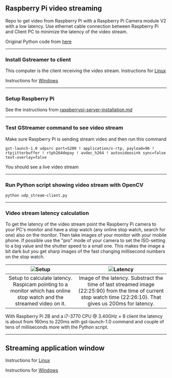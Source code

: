 ## Raspberry Pi video streaming
Repo to get video from Raspberry Pi with a Raspberry Pi Camera module V2 with a low latency. Use ethernet cable connection between Raspberry Pi and Client PC to minimize the latency of the video stream.

Original Python code from [here](https://gist.github.com/patrickelectric/443645bb0fd6e71b34c504d20d475d5a)

---
### Install Gstreamer to client
This computer is the client receiving the video stream.
Instructions for [Linux](https://gitlab.com/jsalli/robot-uprising-ai-raspberry-pi-video-streamer/-/blob/master/docs/linux-client-installation.md)

Instructions for [Windows](https://gitlab.com/jsalli/robot-uprising-ai-raspberry-pi-video-streamer/-/blob/master/docs/window-client-installation.md)


---
### Setup Raspberry Pi
See the instructions from [raspberrypi-server-installation.md](https://gitlab.com/jsalli/robot-uprising-ai-raspberry-pi-video-streamer/-/blob/master/docs/raspberrypi-server-installation.md)


---
### Test GStreamer command to see video stream
Make sure Raspberry Pi is sending stream video and then run this command
```
gst-launch-1.0 udpsrc port=5200 ! application/x-rtp, payload=96 ! rtpjitterbuffer ! rtph264depay ! avdec_h264 ! autovideosink sync=false text-overlay=false
```
You should see a live video stream


---
### Run Python script showing video stream with OpenCV
```
python udp_stream-client.py
```


---
### Video stream latency calculation
To get the latency of the video stream point the Raspberry Pi camera to your PC's monitor and have a stop watch (any online stop watch, search for one) also on the monitor. Then take images of your monitor with your mobile phone. If possible use the "pro" mode of your camera to set the ISO-setting to a big value and the shutter speed to a small one. This makes the image a bit dark but you get sharp images of the fast changing millisecond numbers on the stop watch.

| ![Setup](https://gitlab.com/jsalli/robot-uprising-ai-raspberry-pi-video-streamer/-/raw/master/docs/images/latency-detection-setup.jpg) | ![Latency](https://gitlab.com/jsalli/robot-uprising-ai-raspberry-pi-video-streamer/-/raw/master/docs/images/latency_image.jpg) |
|:---:|:---:|
| Setup to calculate latency. Raspicam pointing to a monitor which has online stop watch and the streamed video on it. | Image of the latency. Substract the time of last streamed image (22:25:90) from the time of current stop watch time (22:26:10). That gives us 200ms for latency. |

With Raspberry Pi 2B and a i7-3770 CPU @ 3.40GHz × 8 client the latency is about from 160ms to 220ms with gst-launch-1.0 command and couple of tens of milliseconds more with the Python script.


---
## Streaming application window

Instructions for [Linux](https://gitlab.com/jsalli/robot-uprising-ai-raspberry-pi-video-streamer/-/blob/master/docs/linux-application-window-streaming.md)

Instructions for [Windows](https://gitlab.com/jsalli/robot-uprising-ai-raspberry-pi-video-streamer/-/blob/master/docs/windows-application-window-streaming.md)


